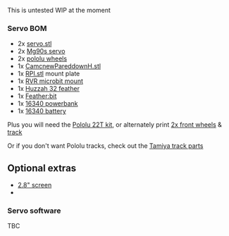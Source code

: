 
This is untested WIP at the moment

### Servo BOM

* 2x [servo.stl](https://github.com/rosmo-robot/Rosmo_3D/blob/main/V4/servo/servo.stl)
* 2x [Mg90s servo](https://www.aliexpress.com/item/1005003267711275.html)
* 2x [pololu wheels](https://github.com/rosmo-robot/Rosmo_3D/blob/main/V4/pololu-rear-12mm_v4.FCStd)
* 1x [CamcnewPareddownH.stl](https://github.com/rosmo-robot/Rosmo_3D/blob/main/V4/servo/camcnewParedDownH-Body001Pocket036.stl)
* 1x [RPI.stl](https://github.com/rosmo-robot/Rosmo_3D/blob/main/V4/servo/RPI.stl) mount plate
* 1x [RVR microbit mount](https://github.com/rosmo-robot/Rosmo_3D/blob/main/V4/servo/RVR_microbit_mount.STL)
* 1x [Huzzah 32 feather](https://www.adafruit.com/product/3405)
* 1x [Feather:bit](https://github.com/rosmo-robot/Feather-Bit/)
* 1x [16340 powerbank](https://www.aliexpress.com/item/32951637621.html)
* 1x [16340 battery](https://www.aliexpress.com/item/1005004385519421.html)


Plus you will need the [Pololu 22T kit](https://shop.pimoroni.com/products/pololu-track-set-1?variant=933150982154), or alternately print [2x front wheels](https://www.thingiverse.com/thing:885742) & [track](https://www.thingiverse.com/thing:1936113)

Or if you don't want Pololu tracks, check out the [Tamiya track parts](https://github.com/rosmo-robot/Rosmo_3D/tree/main/V2/optional-tracks)

## Optional extras

 * [2.8" screen](https://www.aliexpress.com/item/1005003936535877.html)
 * 

### Servo software

TBC
